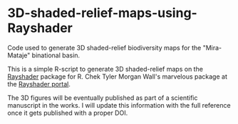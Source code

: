 # 3D-shaded-relief-maps-using-Rayshader
Code used to generate 3D shaded-relief biodiversity maps for the "Mira-Mataje" binational basin.

This is a simple R-script to generate 3D shaded-relief maps on the [Rayshader](https://github.com/tylermorganwall/rayshader) package for R. Chek Tyler Morgan Wall's marvelous package at the [Rayshader portal](https://www.rayshader.com/).

The 3D figures will be eventually published as part of a scientific manuscript in the works. I will update this information with the full reference once it gets published with a proper DOI.
